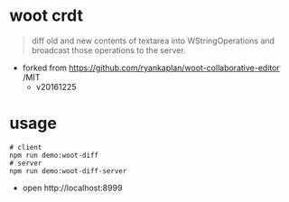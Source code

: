 # woot crdt

> diff old and new contents of textarea into WStringOperations and broadcast those operations to the server.

- forked from https://github.com/ryankaplan/woot-collaborative-editor /MIT
  - v20161225
# usage

```shell
# client
npm run demo:woot-diff
# server
npm run demo:woot-diff-server
```

- open http://localhost:8999
